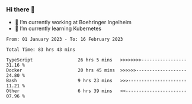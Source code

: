 ### Hi there 👋
- 🔭 I’m currently working at Boehringer Ingelheim
- 🌱 I’m currently learning Kubernetes

 
<!--START_SECTION:waka-->

```text
From: 01 January 2023 - To: 16 February 2023

Total Time: 83 hrs 43 mins

TypeScript                 26 hrs 5 mins   >>>>>>>>-----------------   31.16 %
Docker                     20 hrs 45 mins  >>>>>>-------------------   24.80 %
Bash                       9 hrs 23 mins   >>>----------------------   11.21 %
Other                      6 hrs 39 mins   >>-----------------------   07.96 %
```

<!--END_SECTION:waka-->

 
